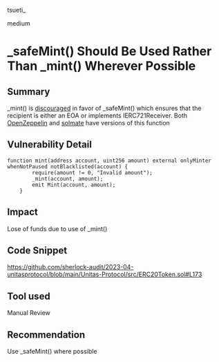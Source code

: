 tsueti_

medium

# _safeMint() Should Be Used Rather Than _mint() Wherever Possible

## Summary

_mint() is [discouraged](https://github.com/OpenZeppelin/openzeppelin-contracts/blob/d4d8d2ed9798cc3383912a23b5e8d5cb602f7d4b/contracts/token/ERC721/ERC721.sol#L271) in favor of _safeMint() which ensures that the recipient is either an EOA or implements IERC721Receiver. Both [OpenZeppelin](https://github.com/OpenZeppelin/openzeppelin-contracts/blob/d4d8d2ed9798cc3383912a23b5e8d5cb602f7d4b/contracts/token/ERC721/ERC721.sol#L238-L250) and [solmate](https://github.com/Rari-Capital/solmate/blob/4eaf6b68202e36f67cab379768ac6be304c8ebde/src/tokens/ERC721.sol#L180) have versions of this function

## Vulnerability Detail
```solidity
function mint(address account, uint256 amount) external onlyMinter whenNotPaused notBlacklisted(account) {
        require(amount != 0, "Invalid amount");
        _mint(account, amount);
        emit Mint(account, amount);
    }
```

## Impact

Lose of funds due to use of _mint()

## Code Snippet

https://github.com/sherlock-audit/2023-04-unitasprotocol/blob/main/Unitas-Protocol/src/ERC20Token.sol#L173

## Tool used

Manual Review

## Recommendation

Use _safeMint() where possible
